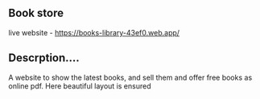 ## Book store
live website - https://books-library-43ef0.web.app/

## Descrption....
A website to show the latest books, and sell them and offer free books as online pdf. Here beautiful layout is ensured  
